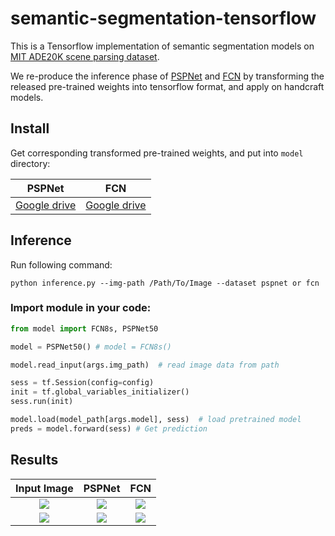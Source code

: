 # semantic-segmentation-tensorflow
This is a Tensorflow implementation of semantic segmentation models on [MIT ADE20K scene parsing dataset](https://github.com/hangzhaomit/semantic-segmentation-pytorch).   
  
We re-produce the inference phase of [PSPNet](https://github.com/hszhao/PSPNet) and [FCN](https://github.com/CSAILVision/sceneparsing) by transforming the released pre-trained weights into tensorflow format, and apply on handcraft models.

## Install
Get corresponding transformed pre-trained weights, and put into `model` directory:   

 PSPNet       |FCN           |
|:-----------:|:-------------:|
|[Google drive](https://drive.google.com/file/d/1WElbk7ogK3e3-yEDP0yXfy4sCpbYL4yP/view?usp=sharing) | [Google drive](https://drive.google.com/file/d/17lcRDt-aJrr4fMom8cWJjAPhoGd911FS/view?usp=sharing)|

## Inference
Run following command:
```
python inference.py --img-path /Path/To/Image --dataset pspnet or fcn
```

### Import module in your code:
```python
from model import FCN8s, PSPNet50

model = PSPNet50() # model = FCN8s()

model.read_input(args.img_path)  # read image data from path

sess = tf.Session(config=config)
init = tf.global_variables_initializer()
sess.run(init)

model.load(model_path[args.model], sess)  # load pretrained model
preds = model.forward(sess) # Get prediction 
```

## Results

|Input Image| PSPNet | FCN |  
:----------:|:------:|:----:
|![](https://github.com/hellochick/semantic-segmentation-tensorflow/blob/master/input/indoor_1.jpg)|![](https://github.com/hellochick/semantic-segmentation-tensorflow/blob/master/output/pspnet_indoor_1.jpg)|![](https://github.com/hellochick/semantic-segmentation-tensorflow/blob/master/output/fcn_indoor_1.jpg)|  
|![](https://github.com/hellochick/semantic-segmentation-tensorflow/blob/master/input/indoor_2.jpg)|![](https://github.com/hellochick/semantic-segmentation-tensorflow/blob/master/output/pspnet_indoor_2.jpg)|![](https://github.com/hellochick/semantic-segmentation-tensorflow/blob/master/output/fcn_indoor_2.jpg)|



